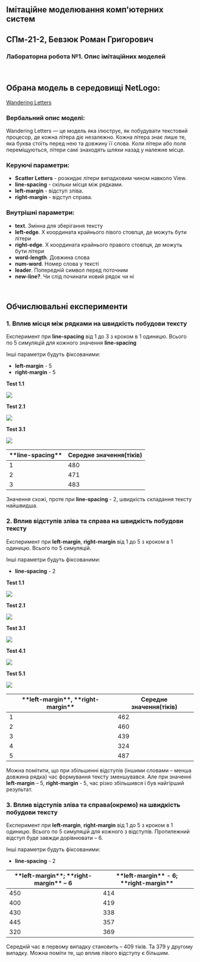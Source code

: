 ## Імітаційне моделювання комп'ютерних систем
## СПм-21-2, Бевзюк Роман Григорович
### Лабораторна робота №1. Опис імітаційних моделей
<br>

## Обрана модель в середовищі NetLogo:
[Wandering Letters](http://www.netlogoweb.org/launch#http://www.netlogoweb.org/assets/modelslib/Sample%20Models/Computer%20Science/Wandering%20Letters.nlogo)
<br>

### Вербальний опис моделі:
Wandering Letters — це модель яка ілюструє, як побудувати текстовий процесор, де кожна літера діє незалежно. Кожна літера знає лише те, яка буква стоїть перед нею та довжину її слова. Коли літери або поля переміщуються, літери самі знаходять шляхи назад у належне місце.

### Керуючі параметри:
- **Scatter Letters** - розкидає літери випадковим чином навколо View.
- **line-spacing** - скільки місця між рядками.
- **left-margin** - відступ зліва.
- **right-margin** - відступ справа.

### Внутрішні параметри:
- **text**. Змінна для зберігання тексту
- **left-edge**. X координата крайнього лівого стовпця, де можуть бути літери
- **right-edge**. X координата крайнього правого стовпця, де можуть бути літери
- **word-length**. Довжина слова
- **num-word**. Номер слова у тексті
- **leader**. Попередній символ перед поточним
- **new-line?**. Чи слід починати новий рядок чи ні

<br>

## Обчислювальні експерименти

### 1. Вплив місця між рядками на швидкість побудови тексту

Експеримент при **line-spacing** від 1 до 3 з кроком в 1 одиницю. Всього по 5 симуляцій для кожного значення **line-spacing**

Інші параметри будуть фіксованими: 
- **left-margin** - 5
- **right-margin** - 5

**Test 1.1**

![](1.png)

**Test 2.1**

![](2.png)

**Test 3.1**

![](3.png)

<table>
<thead>
<tr><th>**line-spacing**</th><th>Середне значення(тіків)</th></tr>
</thead>
<tbody>
<tr><td>1</td><td>480</td></tr>
<tr><td>2</td><td>471</td></tr>
<tr><td>3</td><td>483</td></tr>
</tbody>
</table>

Значення схожі, проте при **line-spacing** - 2, швидкість складання тексту найшвидша.

### 2. Вплив відступів зліва та справа на швидкість побудови тексту

Експеримент при **left-margin**, **right-margin** від 1 до 5 з кроком в 1 одиницю. Всього по 5 симуляцій.

Інші параметри будуть фіксованими: 
- **line-spacing** - 2

**Test 1.1**

![](4.png)

**Test 2.1**

![](5.png)

**Test 3.1**

![](6.png)

**Test 4.1**

![](7.png)

**Test 5.1**

![](8.png)

<table>
<thead>
<tr><th>**left-margin**, **right-margin**</th><th>Середне значення(тіків)</th></tr>
</thead>
<tbody>
<tr><td>1</td><td>462</td></tr>
<tr><td>2</td><td>460</td></tr>
<tr><td>3</td><td>439</td></tr>
<tr><td>4</td><td>324</td></tr>
<tr><td>5</td><td>487</td></tr>
</tbody>
</table>

Можна помітити, що при збільшенні відступів (іншими словами – менша довжина рядка) час формування тексту зменшувався. Але при значенні **left-margin** – 5, **right-margin** - 5, час різко збільшився і був найгірший результат.

### 3. Вплив відступів зліва та справа(окремо) на швидкість побудови тексту

Експеримент при **left-margin**, **right-margin** від 1 до 5 з кроком в 1 одиницю. Всього по 5 симуляцій для кожного з відступів. Протилежний відступ буде завжди дорівнювати – 6.

Інші параметри будуть фіксованими: 
- **line-spacing** - 2

<table>
<thead>
<tr><th>**left-margin**; **right-margin** – 6</th><th>**left-margin** - 6; **right-margin**</th></tr>
</thead>
<tbody>
<tr><td>450</td><td>414</td></tr>
<tr><td>400</td><td>419</td></tr>
<tr><td>430</td><td>338</td></tr>
<tr><td>445</td><td>357</td></tr>
<tr><td>320</td><td>369</td></tr>
</tbody>
</table>

Середній час в первому випадку становить – 409 тіків. Та 379 у другому випадку. Можна поміти те, що вплив лівого відступу є більшим. 

<br>